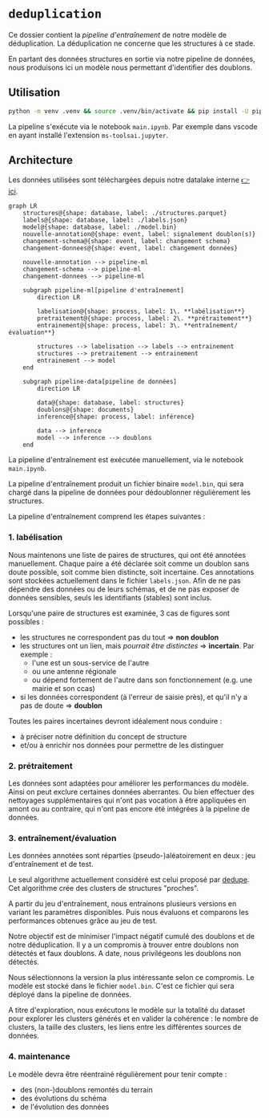 # `deduplication`

Ce dossier contient la *pipeline d'entraînement* de notre modèle de déduplication. La déduplication ne concerne que les structures à ce stade.

En partant des données structures en sortie via notre pipeline de données, nous produisons ici un modèle nous permettant d'identifier des doublons.

## Utilisation

```bash
python -m venv .venv && source .venv/bin/activate && pip install -U pip wheel setuptools && pip install -e .
```

La pipeline s'exécute via le notebook `main.ipynb`. Par exemple dans vscode en ayant installé l'extension `ms-toolsai.jupyter`.

## Architecture

Les données utilisées sont téléchargées depuis notre datalake interne [👉 ici](https://console.scaleway.com/object-storage/buckets/fr-par/data-inclusion-datalake-prod-grand-titmouse/files/data/marts/).

```mermaid
graph LR
    structures@{shape: database, label: ./structures.parquet}
    labels@{shape: database, label: ./labels.json}
    model@{shape: database, label: ./model.bin}
    nouvelle-annotation@{shape: event, label: signalement doublon(s)}
    changement-schema@{shape: event, label: changement schema}
    changement-donnees@{shape: event, label: changement données}

    nouvelle-annotation --> pipeline-ml
    changement-schema --> pipeline-ml
    changement-donnees --> pipeline-ml

    subgraph pipeline-ml[pipeline d'entraînement]
        direction LR

        labelisation@{shape: process, label: 1\. **labélisation**}
        pretraitement@{shape: process, label: 2\. **prétraitement**}
        entrainement@{shape: process, label: 3\. **entraînement/évaluation**}

        structures --> labelisation --> labels --> entrainement
        structures --> pretraitement --> entrainement
        entrainement --> model
    end

    subgraph pipeline-data[pipeline de données]
        direction LR

        data@{shape: database, label: structures}
        doublons@{shape: documents}
        inference@{shape: process, label: inférence}

        data --> inference
        model --> inference --> doublons
    end
```

La pipeline d'entraînement est exécutée manuellement, via le notebook `main.ipynb`.

La pipeline d'entraînement produit un fichier binaire `model.bin`, qui sera chargé dans la pipeline de données pour dédoublonner régulièrement les structures.

La pipeline d'entraînement comprend les étapes suivantes :

### 1. labélisation

Nous maintenons une liste de paires de structures, qui ont été annotées manuellement. Chaque paire a été déclarée soit comme un doublon sans doute possible, soit comme bien distincte, soit incertaine. Ces annotations sont stockées actuellement dans le fichier `labels.json`. Afin de ne pas dépendre des données ou de leurs schémas, et de ne pas exposer de données sensibles, seuls les identifiants (stables) sont inclus.

Lorsqu'une paire de structures est examinée, 3 cas de figures sont possibles :

* les structures ne correspondent pas du tout => **non doublon**
* les structures ont un lien, mais *pourrait être distinctes* => **incertain**. Par exemple :
    * l'une est un sous-service de l'autre
    * ou une antenne régionale
    * ou dépend fortement de l'autre dans son fonctionnement (e.g. une mairie et son ccas)
* si les données correspondent (à l'erreur de saisie près), et qu'il n'y a pas de doute => **doublon**

Toutes les paires incertaines devront idéalement nous conduire :

* à préciser notre définition du concept de structure
* et/ou à enrichir nos données pour permettre de les distinguer

### 2. prétraitement

Les données sont adaptées pour améliorer les performances du modèle. Ainsi on peut exclure certaines données aberrantes. Ou bien effectuer des nettoyages supplémentaires qui n'ont pas vocation à être appliquées en amont ou au contraire, qui n'ont pas encore été intégrées à la pipeline de données.

### 3. entraînement/évaluation

Les données annotées sont réparties (pseudo-)aléatoirement en deux : jeu d'entraînement et de test.

Le seul algorithme actuellement considéré est celui proposé par [dedupe](https://github.com/dedupeio/dedupe). Cet algorithme crée des clusters de structures "proches".

A partir du jeu d'entraînement, nous entrainons plusieurs versions en variant les paramètres disponibles. Puis nous évaluons et comparons les performances obtenues grâce au jeu de test.

Notre objectif est de minimiser l'impact négatif cumulé des doublons et de notre déduplication. Il y a un compromis à trouver entre doublons non détectés et faux doublons. A date, nous privilégeons les doublons non détectés.

Nous sélectionnons la version la plus intéressante selon ce compromis. Le modèle est stocké dans le fichier `model.bin`. C'est ce fichier qui sera déployé dans la pipeline de données.

A titre d'exploration, nous exécutons le modèle sur la totalité du dataset pour explorer les clusters générés et en valider la cohérence : le nombre de clusters, la taille des clusters, les liens entre les différentes sources de données.

### 4. maintenance

Le modèle devra être réentrainé régulièrement pour tenir compte :

* des (non-)doublons remontés du terrain
* des évolutions du schéma
* de l'évolution des données
